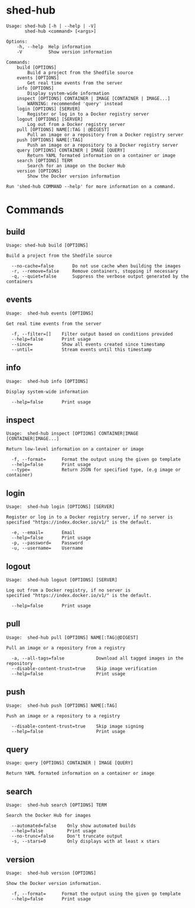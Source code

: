 # shed-hub

    Usage: shed-hub [-h | --help | -V]
           shed-hub <command> [<args>]
    
    Options:
        -h, --help  Help information
        -V          Show version information
    
    Commands:
        build [OPTIONS]
            Build a project from the Shedfile source
        events [OPTIONS]
            Get real time events from the server
        info [OPTIONS]
            Display system-wide information
        inspect [OPTIONS] CONTAINER | IMAGE [CONTAINER | IMAGE...]
            WARNING: recommended 'query' instead
        login [OPTIONS] [SERVER]
            Register or log in to a Docker registry server
        logout [OPTIONS] [SERVER]
            Log out from a Docker registry server
        pull [OPTIONS] NAME[:TAG | @DIGEST]
            Pull an image or a repository from a Docker registry server
        push [OPTIONS] NAME[:TAG]
            Push an image or a repository to a Docker registry server
        query [OPTIONS] CONTAINER | IMAGE [QUERY]
            Return YAML formated information on a container or image
        search [OPTIONS] TERM
            Search for an image on the Docker Hub
        version [OPTIONS]
            Show the Docker version information
    
    Run 'shed-hub COMMAND --help' for more information on a command.

# Commands

## build

    Usage: shed-hub build [OPTIONS]
    
    Build a project from the Shedfile source
    
      --no-cache=false       Do not use cache when building the images
      -r, --remove=false     Remove containers, stopping if necessary
      -q, --quiet=false      Suppress the verbose output generated by the containers

## events

    Usage:	shed-hub events [OPTIONS]
    
    Get real time events from the server
    
      -f, --filter=[]    Filter output based on conditions provided
      --help=false       Print usage
      --since=           Show all events created since timestamp
      --until=           Stream events until this timestamp

## info

    Usage:	shed-hub info [OPTIONS]
    
    Display system-wide information
    
      --help=false       Print usage

## inspect

    Usage:	shed-hub inspect [OPTIONS] CONTAINER|IMAGE [CONTAINER|IMAGE...]
    
    Return low-level information on a container or image
    
      -f, --format=      Format the output using the given go template
      --help=false       Print usage
      --type=            Return JSON for specified type, (e.g image or container)

## login

    Usage:	shed-hub login [OPTIONS] [SERVER]
    
    Register or log in to a Docker registry server, if no server is
    specified "https://index.docker.io/v1/" is the default.
    
      -e, --email=       Email
      --help=false       Print usage
      -p, --password=    Password
      -u, --username=    Username

## logout

    Usage:	shed-hub logout [OPTIONS] [SERVER]
    
    Log out from a Docker registry, if no server is
    specified "https://index.docker.io/v1/" is the default.
    
      --help=false       Print usage

## pull

    Usage:	shed-hub pull [OPTIONS] NAME[:TAG|@DIGEST]
    
    Pull an image or a repository from a registry
    
      -a, --all-tags=false            Download all tagged images in the repository
      --disable-content-trust=true    Skip image verification
      --help=false                    Print usage

## push

    Usage:	shed-hub push [OPTIONS] NAME[:TAG]
    
    Push an image or a repository to a registry
    
      --disable-content-trust=true    Skip image signing
      --help=false                    Print usage

## query

    Usage: query [OPTIONS] CONTAINER | IMAGE [QUERY]
    
    Return YAML formated information on a container or image

## search

    Usage:	shed-hub search [OPTIONS] TERM
    
    Search the Docker Hub for images
    
      --automated=false    Only show automated builds
      --help=false         Print usage
      --no-trunc=false     Don't truncate output
      -s, --stars=0        Only displays with at least x stars

## version

    Usage:	shed-hub version [OPTIONS]
    
    Show the Docker version information.
    
      -f, --format=      Format the output using the given go template
      --help=false       Print usage

